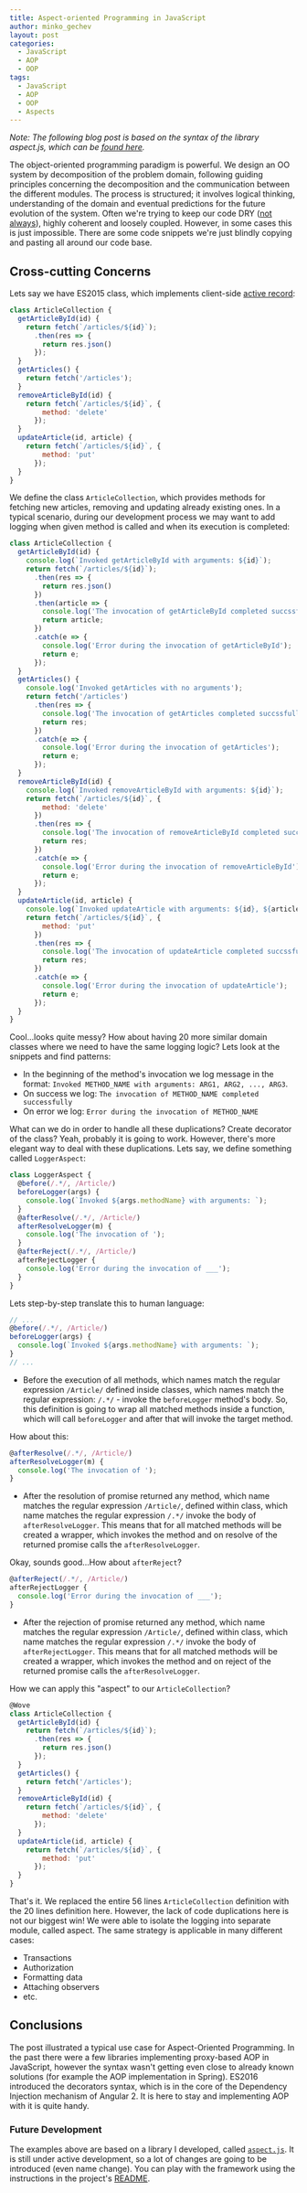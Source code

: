 ```yaml
---
title: Aspect-oriented Programming in JavaScript
author: minko_gechev
layout: post
categories:
  - JavaScript
  - AOP
  - OOP
tags:
  - JavaScript
  - AOP
  - OOP
  - Aspects
---
```


*Note: The following blog post is based on the syntax of the library aspect.js, which can be [found here](https://github.com/mgechev/aspect.js).*

The object-oriented programming paradigm is powerful. We design an OO system by decomposition of the problem domain, following guiding principles concerning the decomposition and the communication between the different modules. The process is structured; it involves logical thinking, understanding of the domain and eventual predictions for the future evolution of the system. Often we're trying to keep our code DRY ([not always](https://twitter.com/BonzoESC/status/442003113910603776/photo/1)), highly coherent and loosely coupled. However, in some cases this is just impossible. There are some code snippets we're just blindly copying and pasting all around our code base.

## Cross-cutting Concerns

Lets say we have ES2015 class, which implements client-side [active record](https://en.wikipedia.org/wiki/Active_record_pattern):

```javascript
class ArticleCollection {
  getArticleById(id) {
    return fetch(`/articles/${id}`);
      .then(res => {
        return res.json()
      });
  }
  getArticles() {
    return fetch('/articles');
  }
  removeArticleById(id) {
    return fetch(`/articles/${id}`, {
        method: 'delete'
      });
  }
  updateArticle(id, article) {
    return fetch(`/articles/${id}`, {
        method: 'put'
      });
  }
}
```

We define the class `ArticleCollection`, which provides methods for fetching new articles, removing and updating already existing ones. In a typical scenario, during our development process we may want to add logging when given method is called and when its execution is completed:

```javascript
class ArticleCollection {
  getArticleById(id) {
    console.log(`Invoked getArticleById with arguments: ${id}`);
    return fetch(`/articles/${id}`);
      .then(res => {
        return res.json()
      })
      .then(article => {
        console.log('The invocation of getArticleById completed succssfully');
        return article;
      })
      .catch(e => {
        console.log('Error during the invocation of getArticleById');
        return e;
      });
  }
  getArticles() {
    console.log('Invoked getArticles with no arguments');
    return fetch('/articles')
      .then(res => {
        console.log('The invocation of getArticles completed succssfully');
        return res;
      })
      .catch(e => {
        console.log('Error during the invocation of getArticles');
        return e;
      });
  }
  removeArticleById(id) {
    console.log(`Invoked removeArticleById with arguments: ${id}`);
    return fetch(`/articles/${id}`, {
        method: 'delete'
      })
      .then(res => {
        console.log('The invocation of removeArticleById completed succssfully');
        return res;
      })
      .catch(e => {
        console.log('Error during the invocation of removeArticleById');
        return e;
      });
  }
  updateArticle(id, article) {
    console.log(`Invoked updateArticle with arguments: ${id}, ${article}`);
    return fetch(`/articles/${id}`, {
        method: 'put'
      })
      .then(res => {
        console.log('The invocation of updateArticle completed succssfully');
        return res;
      })
      .catch(e => {
        console.log('Error during the invocation of updateArticle');
        return e;
      });
  }
}
```

Cool...looks quite messy? How about having 20 more similar domain classes where we need to have the same logging logic? Lets look at the snippets and find patterns:

- In the beginning of the method's invocation we log message in the format: `Invoked METHOD_NAME with arguments: ARG1, ARG2, ..., ARG3`.
- On success we log: `The invocation of METHOD_NAME completed successfully`
- On error we log: `Error during the invocation of METHOD_NAME`

What can we do in order to handle all these duplications? Create decorator of the class? Yeah, probably it is going to work. However, there's more elegant way to deal with these duplications. Lets say, we define something called `LoggerAspect`:

```javascript
class LoggerAspect {
  @before(/.*/, /Article/)
  beforeLogger(args) {
    console.log(`Invoked ${args.methodName} with arguments: `);
  }
  @afterResolve(/.*/, /Article/)
  afterResolveLogger(m) {
    console.log('The invocation of ');
  }
  @afterReject(/.*/, /Article/)
  afterRejectLogger {
    console.log('Error during the invocation of ___');
  }
}
```

Lets step-by-step translate this to human language:

```javascript
// ...
@before(/.*/, /Article/)
beforeLogger(args) {
  console.log(`Invoked ${args.methodName} with arguments: `);
}
// ...
```

- Before the execution of all methods, which names match the regular expression `/Article/` defined inside classes, which names match the regular expression: `/.*/` - invoke the `beforeLogger` method's body. So, this definition is going to wrap all matched methods inside a function, which will call `beforeLogger` and after that will invoke the target method.

How about this:

```javascript
@afterResolve(/.*/, /Article/)
afterResolveLogger(m) {
  console.log('The invocation of ');
}
```
- After the resolution of promise returned any method, which name matches the regular expression `/Article/`, defined within class, which name matches the regular expression `/.*/` invoke the body of `afterResolveLogger`. This means that for all matched methods will be created a wrapper, which invokes the method and on resolve of the returned promise calls the `afterResolveLogger`.

Okay, sounds good...How about `afterReject`?

```javascript
@afterReject(/.*/, /Article/)
afterRejectLogger {
  console.log('Error during the invocation of ___');
}
```

- After the rejection of promise returned any method, which name matches the regular expression `/Article/`, defined within class, which name matches the regular expression `/.*/` invoke the body of `afterRejectLogger`. This means that for all matched methods will be created a wrapper, which invokes the method and on reject of the returned promise calls the `afterResolveLogger`.

How we can apply this "aspect" to our `ArticleCollection`?

```javascript
@Wove
class ArticleCollection {
  getArticleById(id) {
    return fetch(`/articles/${id}`);
      .then(res => {
        return res.json()
      });
  }
  getArticles() {
    return fetch('/articles');
  }
  removeArticleById(id) {
    return fetch(`/articles/${id}`, {
        method: 'delete'
      });
  }
  updateArticle(id, article) {
    return fetch(`/articles/${id}`, {
        method: 'put'
      });
  }
}
```

That's it. We replaced the entire 56 lines `ArticleCollection` definition with the 20 lines definition here. However, the lack of code duplications here is not our biggest win! We were able to isolate the logging into separate module, called aspect. The same strategy is applicable in many different cases:

- Transactions
- Authorization
- Formatting data
- Attaching observers
- etc.

## Conclusions

The post illustrated a typical use case for Aspect-Oriented Programming. In the past there were a few libraries implementing proxy-based AOP in JavaScript, however the syntax wasn't getting even close to already known solutions (for example the AOP implementation in Spring). ES2016 introduced the decorators syntax, which is in the core of the Dependency Injection mechanism of Angular 2. It is here to stay and implementing AOP with it is quite handy.

### Future Development

The examples above are based on a library I developed, called [`aspect.js`](https://github.com/mgechev/aspect.js). It is still under active development, so a lot of changes are going to be introduced (even name change). You can play with the framework using the instructions in the project's [README](https://github.com/mgechev/aspect.js/blob/master/README.md#demo).
